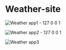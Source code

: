 # Weather-site

![Weather app1 - 127 0 0 1](https://user-images.githubusercontent.com/52960031/111911666-849f0280-8a8c-11eb-9672-31c0eb15786f.png)

![Weather app2 - 127 0 0 1](https://user-images.githubusercontent.com/52960031/111911669-88328980-8a8c-11eb-9c50-4284121f7231.png)

![Weather app3](https://user-images.githubusercontent.com/52960031/111911672-89fc4d00-8a8c-11eb-8742-0da5dcd2d995.png)
